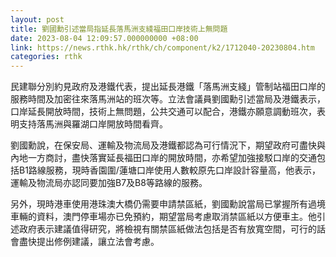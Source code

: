 ```yaml
---
layout: post
title: 劉國勳引述當局指延長落馬洲支綫福田口岸技術上無問題
date: 2023-08-04 12:09:57.000000000 +08:00
link: https://news.rthk.hk/rthk/ch/component/k2/1712040-20230804.htm
categories: rthk
---
```


民建聯分別約見政府及港鐵代表，提出延長港鐵「落馬洲支綫」管制站福田口岸的服務時間及加密往來落馬洲站的班次等。立法會議員劉國勳引述當局及港鐵表示，口岸延長開放時間，技術上無問題，公共交通可以配合，港鐵亦願意調動班次，表明支持落馬洲與羅湖口岸開放時間看齊。

劉國勳說，在保安局、運輸及物流局及港鐵都認為可行情況下，期望政府可盡快與內地一方商討，盡快落實延長福田口岸的開放時間，亦希望加強接駁口岸的交通包括B1路線服務，現時香園圍/蓮塘口岸使用人數較原先口岸設計容量高，他表示，運輸及物流局亦認同要加強B7及B8等路線的服務。

另外，現時港車使用港珠澳大橋仍需要申請禁區紙，劉國勳說當局已掌握所有過境車輛的資料，澳門停車場亦已免預約，期望當局考慮取消禁區紙以方便車主。他引述政府表示建議值得研究，將檢視有關禁區紙做法包括是否有放寬空間，可行的話會盡快提出修例建議，讓立法會考慮。
